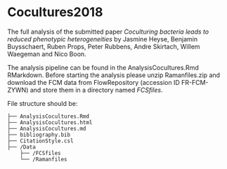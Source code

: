 # Cocultures2018

The full analysis of the submitted paper _Coculturing bacteria leads to reduced phenotypic heterogeneities_ by Jasmine Heyse, Benjamin Buysschaert, Ruben Props, Peter Rubbens, Andre Skirtach, Willem Waegeman and Nico Boon.

The analysis pipeline can be found in the AnalysisCocultures.Rmd RMarkdown. Before starting the analysis please unzip Ramanfiles.zip and download the FCM data from FlowRepository (accession ID FR-FCM-ZYWN) and store them in a directory named _FCSfiles_. 

File structure should be: 

```
├── AnalysisCocultures.Rmd
├── AnalysisCocultures.html
├── AnalysisCocultures.md
├── bibliography.bib
├── CitationStyle.csl
├── /Data
    ├── /FCSfiles
    └── /Ramanfiles
```